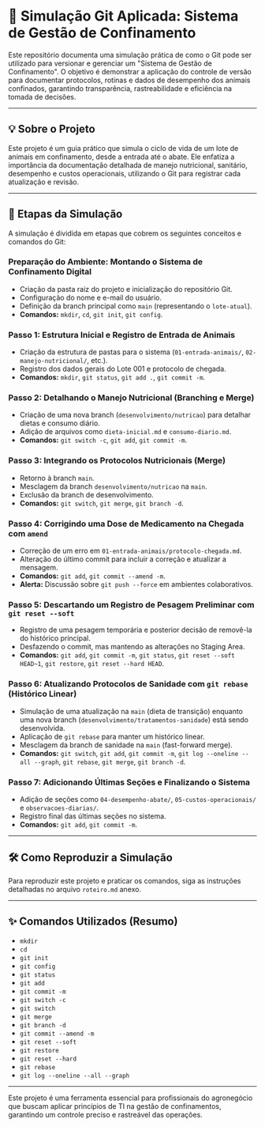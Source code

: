# 🥩 Simulação Git Aplicada: Sistema de Gestão de Confinamento

Este repositório documenta uma simulação prática de como o Git pode ser utilizado para versionar e gerenciar um "Sistema de Gestão de Confinamento". O objetivo é demonstrar a aplicação do controle de versão para documentar protocolos, rotinas e dados de desempenho dos animais confinados, garantindo transparência, rastreabilidade e eficiência na tomada de decisões.

---

## 💡 Sobre o Projeto

Este projeto é um guia prático que simula o ciclo de vida de um lote de animais em confinamento, desde a entrada até o abate. Ele enfatiza a importância da documentação detalhada de manejo nutricional, sanitário, desempenho e custos operacionais, utilizando o Git para registrar cada atualização e revisão.

---

## 🎯 Etapas da Simulação

A simulação é dividida em etapas que cobrem os seguintes conceitos e comandos do Git:

### Preparação do Ambiente: Montando o Sistema de Confinamento Digital

- Criação da pasta raiz do projeto e inicialização do repositório Git.
- Configuração do nome e e-mail do usuário.
- Definição da branch principal como `main` (representando o `lote-atual`).
- **Comandos:** `mkdir`, `cd`, `git init`, `git config`.

### Passo 1: Estrutura Inicial e Registro de Entrada de Animais

- Criação da estrutura de pastas para o sistema (`01-entrada-animais/`, `02-manejo-nutricional/`, etc.).
- Registro dos dados gerais do Lote 001 e protocolo de chegada.
- **Comandos:** `mkdir`, `git status`, `git add .`, `git commit -m`.

### Passo 2: Detalhando o Manejo Nutricional (Branching e Merge)

- Criação de uma nova branch (`desenvolvimento/nutricao`) para detalhar dietas e consumo diário.
- Adição de arquivos como `dieta-inicial.md` e `consumo-diario.md`.
- **Comandos:** `git switch -c`, `git add`, `git commit -m`.

### Passo 3: Integrando os Protocolos Nutricionais (Merge)

- Retorno à branch `main`.
- Mesclagem da branch `desenvolvimento/nutricao` na `main`.
- Exclusão da branch de desenvolvimento.
- **Comandos:** `git switch`, `git merge`, `git branch -d`.

### Passo 4: Corrigindo uma Dose de Medicamento na Chegada com `amend`

- Correção de um erro em `01-entrada-animais/protocolo-chegada.md`.
- Alteração do último commit para incluir a correção e atualizar a mensagem.
- **Comandos:** `git add`, `git commit --amend -m`.
- **Alerta:** Discussão sobre `git push --force` em ambientes colaborativos.

### Passo 5: Descartando um Registro de Pesagem Preliminar com `git reset --soft`

- Registro de uma pesagem temporária e posterior decisão de removê-la do histórico principal.
- Desfazendo o commit, mas mantendo as alterações no Staging Area.
- **Comandos:** `git add`, `git commit -m`, `git status`, `git reset --soft HEAD~1`, `git restore`, `git reset --hard HEAD`.

### Passo 6: Atualizando Protocolos de Sanidade com `git rebase` (Histórico Linear)

- Simulação de uma atualização na `main` (dieta de transição) enquanto uma nova branch (`desenvolvimento/tratamentos-sanidade`) está sendo desenvolvida.
- Aplicação de `git rebase` para manter um histórico linear.
- Mesclagem da branch de sanidade na `main` (fast-forward merge).
- **Comandos:** `git switch`, `git add`, `git commit -m`, `git log --oneline --all --graph`, `git rebase`, `git merge`, `git branch -d`.

### Passo 7: Adicionando Últimas Seções e Finalizando o Sistema

- Adição de seções como `04-desempenho-abate/`, `05-custos-operacionais/` e `observacoes-diarias/`.
- Registro final das últimas seções no sistema.
- **Comandos:** `git add`, `git commit -m`.

---

## 🛠️ Como Reproduzir a Simulação

Para reproduzir este projeto e praticar os comandos, siga as instruções detalhadas no arquivo `roteiro.md` anexo.

---

## ✨ Comandos Utilizados (Resumo)

- `mkdir`
- `cd`
- `git init`
- `git config`
- `git status`
- `git add`
- `git commit -m`
- `git switch -c`
- `git switch`
- `git merge`
- `git branch -d`
- `git commit --amend -m`
- `git reset --soft`
- `git restore`
- `git reset --hard`
- `git rebase`
- `git log --oneline --all --graph`

---

Este projeto é uma ferramenta essencial para profissionais do agronegócio que buscam aplicar princípios de TI na gestão de confinamentos, garantindo um controle preciso e rastreável das operações.

